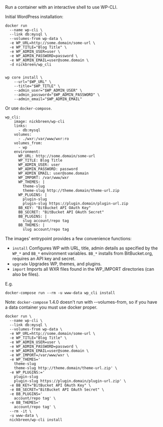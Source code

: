 Run a container with an interactive shell to use WP-CLI.

Initial WordPress installation:

    docker run 
      --name wp-cli \
      --link db:mysql \
      --volumes-from wp-data \
      -e WP_URL=http://some.domain/some-url \
      -e WP_TITLE="Blog Title" \
      -e WP_ADMIN_USER=user \
      -e WP_ADMIN_PASSWORD=password \
      -e WP_ADMIN_EMAIL=user@some.domain \
      -d nickbreen/wp_cli


    wp core install \
        --url="$WP_URL" \
        --title="$WP_TITLE" \
        --admin_user="$WP_ADMIN_USER" \
        --admin_password="$WP_ADMIN_PASSWORD" \
        --admin_email="$WP_ADMIN_EMAIL"

Or use ```docker-compose```.

    wp_cli:
        image: nickbreen/wp-cli
        links:
          - db:mysql
        volumes:
          - ./wxr:/var/www/wxr:ro
        volumes_from:
          - wp
        environment:
          WP_URL: http://some.domain/some-url
          WP_TITLE: Blog Title
          WP_ADMIN_USER: user
          WP_ADMIN_PASSWORD: password
          WP_ADMIN_EMAIL: user@some.domain
          WP_IMPORT: /var/www/wxr
          WP_THEMES: |
            theme-slug
            theme-slug http://theme.domain/theme-url.zip
          WP_PLUGINS: |
            plugin-slug
            plugin-slug https://plugin.domain/plugin-url.zip
          BB_KEY: "BitBucket API OAuth Key"
          BB_SECRET: "BitBucket API OAuth Secret"
          BB_PLUGINS: |
            slug account/repo tag
          BB_THEMES: |
            slug account/repo tag


The images' entrypoint provides a few convenience functions:

- ```install```
  Configures WP with URL, title, admin details as specified by the ```WP_*``` and ```BB_*``` environment variables.
  ```BB_*``` installs from BitBucket.org, requires an API key and secret.
- ```upgrade```
  Upgrades WP, themes, and plugins.
- ```import```
  Imports all WXR files found in the WP_IMPORT directories (can also be files).

E.g.

    docker-compose run --rm -u www-data wp_cli install


Note: ```docker-compose``` 1.4.0 doesn't run with --volumes-from, so if you have a data container you must use docker proper.

    docker run \
      --name wp-cli \
      --link db:mysql \
      --volumes-from wp-data \
      -e WP_URL=http://some.domain/some-url \
      -e WP_TITLE="Blog Title" \
      -e WP_ADMIN_USER=user \
      -e WP_ADMIN_PASSWORD=password \
      -e WP_ADMIN_EMAIL=user@some.domain \
      -e WP_IMPORT=/var/www/wxr \
      -e WP_THEMES='
        theme-slug
        theme-slug http://theme.domain/theme-url.zip' \
      -e WP_PLUGINS:='
        plugin-slug
        plugin-slug https://plugin.domain/plugin-url.zip' \
      -e BB_KEY="BitBucket API OAuth Key" \
      -e BB_SECRET="BitBucket API OAuth Secret" \
      -e BB_PLUGINS='
        account/repo tag' \
      -e BB_THEMES='
        account/repo tag' \
      --rm -it \
      -u www-data \
      nickbreen/wp-cli install


